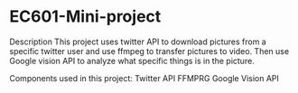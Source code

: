 # EC601-Mini-project

Description
    This project uses twitter API to download pictures from a specific twitter user and use ffmpeg to transfer pictures to                         video. Then use Google vision API to analyze what specific things is in the picture.


Components used in this project:
    Twitter API
    FFMPRG
    Google Vision API
    
    




    
 
